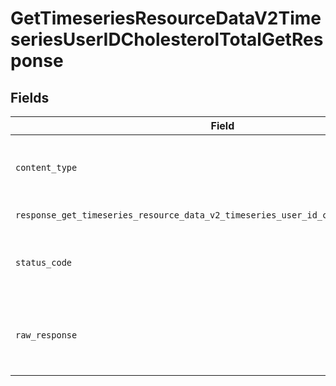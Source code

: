 # GetTimeseriesResourceDataV2TimeseriesUserIDCholesterolTotalGetResponse


## Fields

| Field                                                                                                      | Type                                                                                                       | Required                                                                                                   | Description                                                                                                |
| ---------------------------------------------------------------------------------------------------------- | ---------------------------------------------------------------------------------------------------------- | ---------------------------------------------------------------------------------------------------------- | ---------------------------------------------------------------------------------------------------------- |
| `content_type`                                                                                             | *str*                                                                                                      | :heavy_check_mark:                                                                                         | HTTP response content type for this operation                                                              |
| `response_get_timeseries_resource_data_v2_timeseries_user_id_cholesterol_total_get`                        | List[[shared.ClientFacingCholesterolTimeseries](../../models/shared/clientfacingcholesteroltimeseries.md)] | :heavy_minus_sign:                                                                                         | Successful Response                                                                                        |
| `status_code`                                                                                              | *int*                                                                                                      | :heavy_check_mark:                                                                                         | HTTP response status code for this operation                                                               |
| `raw_response`                                                                                             | [requests.Response](https://requests.readthedocs.io/en/latest/api/#requests.Response)                      | :heavy_minus_sign:                                                                                         | Raw HTTP response; suitable for custom response parsing                                                    |